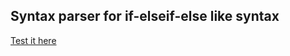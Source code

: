 ## Syntax parser for if-elseif-else like syntax
[Test it here](http://zedpowa.github.io/parsers/if%20else/)
